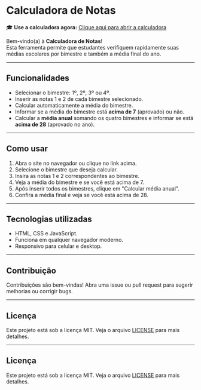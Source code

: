 # Calculadora de Notas

🎓 **Use a calculadora agora:** [Clique aqui para abrir a calculadora](https://joaogomesdev.github.io/calculadora-de-notas/
)  

Bem-vindo(a) à **Calculadora de Notas**!  
Esta ferramenta permite que estudantes verifiquem rapidamente suas médias escolares por bimestre e também a média final do ano.

---

## Funcionalidades

- Selecionar o bimestre: 1º, 2º, 3º ou 4º.
- Inserir as notas 1 e 2 de cada bimestre selecionado.
- Calcular automaticamente a média do bimestre.
- Informar se a média do bimestre está **acima de 7** (aprovado) ou não.
- Calcular a **média anual** somando os quatro bimestres e informar se está **acima de 28** (aprovado no ano).

---

## Como usar

1. Abra o site no navegador ou clique no link acima.
2. Selecione o bimestre que deseja calcular.
3. Insira as notas 1 e 2 correspondentes ao bimestre.
4. Veja a média do bimestre e se você está acima de 7.
5. Após inserir todos os bimestres, clique em "Calcular média anual".
6. Confira a média final e veja se você está acima de 28.

---

## Tecnologias utilizadas

- HTML, CSS e JavaScript.
- Funciona em qualquer navegador moderno.
- Responsivo para celular e desktop.

---

## Contribuição

Contribuições são bem-vindas! Abra uma issue ou pull request para sugerir melhorias ou corrigir bugs.

---

## Licença

Este projeto está sob a licença MIT. Veja o arquivo [LICENSE](LICENSE) para mais detalhes.


---

## Licença

Este projeto está sob a licença MIT. Veja o arquivo [LICENSE](LICENSE) para mais detalhes.
